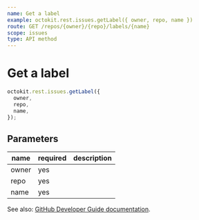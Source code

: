 ```yaml
---
name: Get a label
example: octokit.rest.issues.getLabel({ owner, repo, name })
route: GET /repos/{owner}/{repo}/labels/{name}
scope: issues
type: API method
---
```


# Get a label

```js
octokit.rest.issues.getLabel({
  owner,
  repo,
  name,
});
```

## Parameters

<table>
  <thead>
    <tr>
      <th>name</th>
      <th>required</th>
      <th>description</th>
    </tr>
  </thead>
  <tbody>
    <tr><td>owner</td><td>yes</td><td>

</td></tr>
<tr><td>repo</td><td>yes</td><td>

</td></tr>
<tr><td>name</td><td>yes</td><td>

</td></tr>
  </tbody>
</table>

See also: [GitHub Developer Guide documentation](https://docs.github.com/rest/reference/issues#get-a-label).
